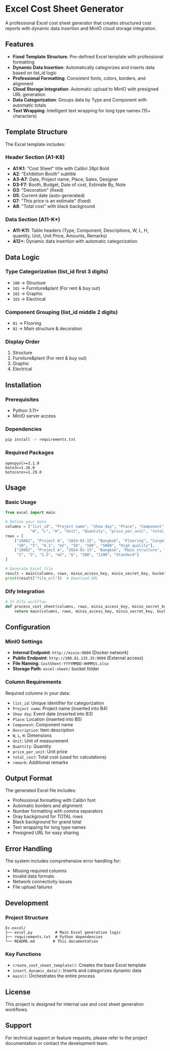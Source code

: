 # Excel Cost Sheet Generator

A professional Excel cost sheet generator that creates structured cost reports with dynamic data insertion and MinIO cloud storage integration.

## Features

- **Fixed Template Structure**: Pre-defined Excel template with professional formatting
- **Dynamic Data Insertion**: Automatically categorizes and inserts data based on list_id logic
- **Professional Formatting**: Consistent fonts, colors, borders, and alignment
- **Cloud Storage Integration**: Automatic upload to MinIO with presigned URL generation
- **Data Categorization**: Groups data by Type and Component with automatic totals
- **Text Wrapping**: Intelligent text wrapping for long type names (15+ characters)

## Template Structure

The Excel template includes:

### Header Section (A1-K8)
- **A1:K1**: "Cost Sheet" title with Calibri 26pt Bold
- **A2**: "Exhibition Booth" subtitle
- **A3-A7**: Date, Project name, Place, Sales, Designer
- **D3-F7**: Booth, Budget, Date of cost, Estimate By, Note
- **G3**: "Decoration" (fixed)
- **G5**: Current date (auto-generated)
- **G7**: "This price is an estimate" (fixed)
- **A8**: "Total cost" with black background

### Data Section (A11-K*)
- **A11-K11**: Table headers (Type, Component, Descriptions, W, L, H, quantity, Unit, Unit Price, Amounts, Remarks)
- **A12+**: Dynamic data insertion with automatic categorization

## Data Logic

### Type Categorization (list_id first 3 digits)
- `100` → Structure
- `101` → Furniture&plant (For rent & buy out)
- `102` → Graphic
- `103` → Electrical

### Component Grouping (list_id middle 2 digits)
- `01` → Flooring
- `02` → Main structure & decoration

### Display Order
1. Structure
2. Furniture&plant (For rent & buy out)
3. Graphic
4. Electrical

## Installation

### Prerequisites
- Python 3.11+
- MinIO server access

### Dependencies
```bash
pip install -r requirements.txt
```

### Required Packages
```
openpyxl>=3.1.0
boto3>=1.26.0
botocore>=1.29.0
```

## Usage

### Basic Usage
```python
from excel import main

# Define your data
columns = ["list_id", "Project name", "Show day", "Place", "Component", "Description", 
           "W", "L", "H", "Unit", "Quantity", "price_per_unit", "total_cost", "remark"]
rows = [
    ["10001", "Project A", "2024-01-15", "Bangkok", "Flooring", "Carpet", 
     "10", "5", "0.1", "m2", "50", "100", "5000", "High quality"],
    ["10002", "Project A", "2024-01-15", "Bangkok", "Main structure", "Wall", 
     "3", "2", "2.5", "m2", "6", "200", "1200", "Standard"]
]

# Generate Excel file
result = main(columns, rows, minio_access_key, minio_secret_key, bucket_name)
print(result["file_url"])  # Download URL
```

### Dify Integration
```python
# In Dify workflow
def process_cost_sheet(columns, rows, minio_access_key, minio_secret_key, bucket_name):
    return main(columns, rows, minio_access_key, minio_secret_key, bucket_name)
```

## Configuration

### MinIO Settings
- **Internal Endpoint**: `http://minio:9000` (Docker network)
- **Public Endpoint**: `http://100.81.135.35:9009` (External access)
- **File Naming**: `CostSheet-YYYYMMDD-HHMMSS.xlsx`
- **Storage Path**: `excel-sheet/` bucket folder

### Column Requirements
Required columns in your data:
- `list_id`: Unique identifier for categorization
- `Project name`: Project name (inserted into B4)
- `Show day`: Event date (inserted into B3)
- `Place`: Location (inserted into B5)
- `Component`: Component name
- `Description`: Item description
- `W`, `L`, `H`: Dimensions
- `Unit`: Unit of measurement
- `Quantity`: Quantity
- `price_per_unit`: Unit price
- `total_cost`: Total cost (used for calculations)
- `remark`: Additional remarks

## Output Format

The generated Excel file includes:
- Professional formatting with Calibri font
- Automatic borders and alignment
- Number formatting with comma separators
- Gray background for TOTAL rows
- Black background for grand total
- Text wrapping for long type names
- Presigned URL for easy sharing

## Error Handling

The system includes comprehensive error handling for:
- Missing required columns
- Invalid data formats
- Network connectivity issues
- File upload failures

## Development

### Project Structure
```
Ec-excel/
├── excel.py          # Main Excel generation logic
├── requirements.txt  # Python dependencies
└── README.md        # This documentation
```

### Key Functions
- `create_cost_sheet_template()`: Creates the base Excel template
- `insert_dynamic_data()`: Inserts and categorizes dynamic data
- `main()`: Orchestrates the entire process

## License

This project is designed for internal use and cost sheet generation workflows.

## Support

For technical support or feature requests, please refer to the project documentation or contact the development team. 